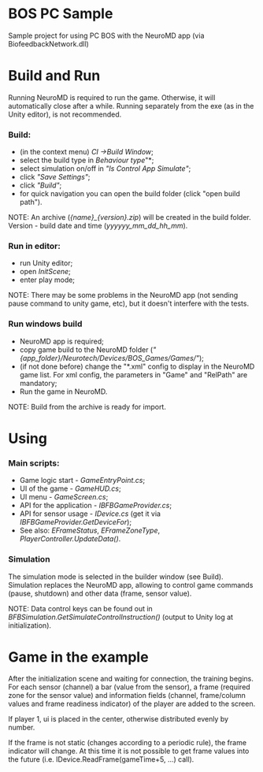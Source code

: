 # BOS PC Sample

Sample project for using PC BOS with the NeuroMD app (via BiofeedbackNetwork.dll)

# Build and Run
Running NeuroMD is required to run the game. Otherwise, it will automatically close after a while. Running separately from the exe (as in the Unity editor), is not recommended. 

### Build:
 - (in the context menu) *CI ->Build Window*;
 - select the build type in *Behaviour type*"*;
 - select simulation on/off in *"*Is Control App Simulate*"*;
 - click *"*Save Settings*"*;
 - click *"*Build*"*;
 - for quick navigation you can open the build folder (click "open build path").

NOTE: An archive (*{name}_{version}.zip*) will be created in the build folder. Version - build date and time (*yyyyyy_mm_dd_hh_mm*).

### Run in editor:
 - run Unity editor;
 - open *InitScene*;
 - enter play mode;

NOTE: There may be some problems in the NeuroMD app (not sending pause command to unity game, etc), but it doesn't interfere with the tests.

### Run windows build
 - NeuroMD app is required;
 - copy game build to the NeuroMD folder (*"{app_folder}/Neurotech/Devices/BOS_Games/Games/"*);
 - (if not done before) change the "*.xml" config to display in the NeuroMD game list. For xml config, the parameters in "Game" and "RelPath" are mandatory;
 - Run the game in NeuroMD.

NOTE: Build from the archive is ready for import. 

# Using

###  Main scripts:
 - Game logic start - *GameEntryPoint.cs*;
 - UI of the game - *GameHUD.cs*;
 - UI menu - *GameScreen.cs*;
 - API for the application - *IBFBGameProvider.cs*;
 - API for sensor usage - *IDevice.cs* (get it via *IBFBGameProvider.GetDeviceFor*);
 - See also: *EFrameStatus*, *EFrameZoneType*, *PlayerController.UpdateData()*.

### Simulation
The simulation mode is selected in the builder window (see Build). Simulation replaces the NeuroMD app, allowing to control game commands (pause, shutdown) and other data (frame, sensor value).

NOTE: Data control keys can be found out in *BFBSimulation.GetSimulateControlInstruction()* (output to Unity log at initialization).

# Game in the example

After the initialization scene and waiting for connection, the training begins. For each sensor (channel) a bar (value from the sensor), a frame (required zone for the sensor value) and information fields (channel, frame/column values and frame readiness indicator) of the player are added to the screen.

If player 1, ui is placed in the center, otherwise distributed evenly by number.

If the frame is not static (changes according to a periodic rule), the frame indicator will change. At this time it is not possible to get frame values into the future (i.e. IDevice.ReadFrame(gameTime+5, ...) call).